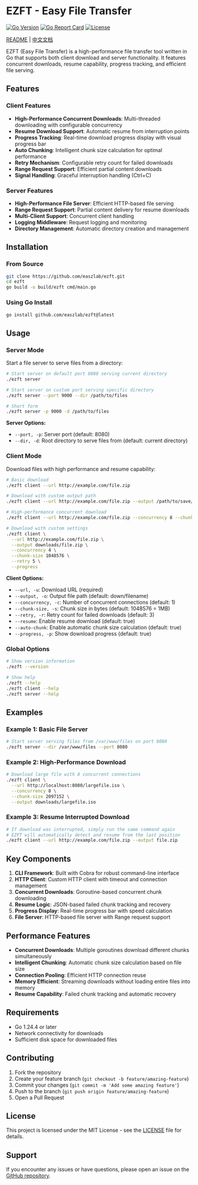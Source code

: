 # EZFT - Easy File Transfer

[![Go Version](https://img.shields.io/badge/Go-1.24.4-blue.svg)](https://golang.org/)
[![Go Report Card](https://goreportcard.com/badge/github.com/easzlab/ezft)](https://goreportcard.com/report/github.com/easzlab/ezft)
[![License](https://img.shields.io/badge/license-MIT-blue.svg)](LICENSE)

[README](README.md) | [中文文档](README_zh.md)

EZFT (Easy File Transfer) is a high-performance file transfer tool written in Go that supports both client download and server functionality. It features concurrent downloads, resume capability, progress tracking, and efficient file serving.

## Features

### Client Features
- **High-Performance Concurrent Downloads**: Multi-threaded downloading with configurable concurrency
- **Resume Download Support**: Automatic resume from interruption points
- **Progress Tracking**: Real-time download progress display with visual progress bar
- **Auto Chunking**: Intelligent chunk size calculation for optimal performance
- **Retry Mechanism**: Configurable retry count for failed downloads
- **Range Request Support**: Efficient partial content downloads
- **Signal Handling**: Graceful interruption handling (Ctrl+C)

### Server Features
- **High-Performance File Server**: Efficient HTTP-based file serving
- **Range Request Support**: Partial content delivery for resume downloads
- **Multi-Client Support**: Concurrent client handling
- **Logging Middleware**: Request logging and monitoring
- **Directory Management**: Automatic directory creation and management

## Installation

### From Source
```bash
git clone https://github.com/easzlab/ezft.git
cd ezft
go build -o build/ezft cmd/main.go
```

### Using Go Install
```bash
go install github.com/easzlab/ezft@latest
```

## Usage

### Server Mode

Start a file server to serve files from a directory:

```bash
# Start server on default port 8080 serving current directory
./ezft server

# Start server on custom port serving specific directory
./ezft server --port 9000 --dir /path/to/files

# Short form
./ezft server -p 9000 -d /path/to/files
```

**Server Options:**
- `--port, -p`: Server port (default: 8080)
- `--dir, -d`: Root directory to serve files from (default: current directory)

### Client Mode

Download files with high performance and resume capability:

```bash
# Basic download
./ezft client --url http://example.com/file.zip

# Download with custom output path
./ezft client --url http://example.com/file.zip --output /path/to/save/file.zip

# High-performance concurrent download
./ezft client --url http://example.com/file.zip --concurrency 8 --chunk-size 2097152

# Download with custom settings
./ezft client \
  --url http://example.com/file.zip \
  --output downloads/file.zip \
  --concurrency 4 \
  --chunk-size 1048576 \
  --retry 5 \
  --progress
```

**Client Options:**
- `--url, -u`: Download URL (required)
- `--output, -o`: Output file path (default: down/filename)
- `--concurrency, -c`: Number of concurrent connections (default: 1)
- `--chunk-size, -s`: Chunk size in bytes (default: 1048576 = 1MB)
- `--retry, -r`: Retry count for failed downloads (default: 3)
- `--resume`: Enable resume download (default: true)
- `--auto-chunk`: Enable automatic chunk size calculation (default: true)
- `--progress, -p`: Show download progress (default: true)

### Global Options

```bash
# Show version information
./ezft --version

# Show help
./ezft --help
./ezft client --help
./ezft server --help
```

## Examples

### Example 1: Basic File Server
```bash
# Start server serving files from /var/www/files on port 8080
./ezft server --dir /var/www/files --port 8080
```

### Example 2: High-Performance Download
```bash
# Download large file with 8 concurrent connections
./ezft client \
  --url http://localhost:8080/largefile.iso \
  --concurrency 8 \
  --chunk-size 2097152 \
  --output downloads/largefile.iso
```

### Example 3: Resume Interrupted Download
```bash
# If download was interrupted, simply run the same command again
# EZFT will automatically detect and resume from the last position
./ezft client --url http://example.com/file.zip --output file.zip
```

## Key Components

1. **CLI Framework**: Built with Cobra for robust command-line interface
2. **HTTP Client**: Custom HTTP client with timeout and connection management
3. **Concurrent Downloads**: Goroutine-based concurrent chunk downloading
4. **Resume Logic**: JSON-based failed chunk tracking and recovery
5. **Progress Display**: Real-time progress bar with speed calculation
6. **File Server**: HTTP-based file server with Range request support

## Performance Features

- **Concurrent Downloads**: Multiple goroutines download different chunks simultaneously
- **Intelligent Chunking**: Automatic chunk size calculation based on file size
- **Connection Pooling**: Efficient HTTP connection reuse
- **Memory Efficient**: Streaming downloads without loading entire files into memory
- **Resume Capability**: Failed chunk tracking and automatic recovery

## Requirements

- Go 1.24.4 or later
- Network connectivity for downloads
- Sufficient disk space for downloaded files

## Contributing

1. Fork the repository
2. Create your feature branch (`git checkout -b feature/amazing-feature`)
3. Commit your changes (`git commit -m 'Add some amazing feature'`)
4. Push to the branch (`git push origin feature/amazing-feature`)
5. Open a Pull Request

## License

This project is licensed under the MIT License - see the [LICENSE](LICENSE) file for details.

## Support

If you encounter any issues or have questions, please open an issue on the [GitHub repository](https://github.com/easzlab/ezft/issues).